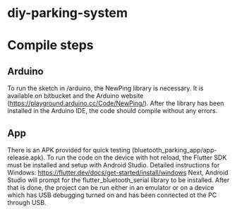 # diy-parking-system

# Compile steps
## Arduino
To run the sketch in /arduino, the NewPing library is necessary. It is available on bitbucket and the Arduino website (https://playground.arduino.cc/Code/NewPing/). After the library has been installed in the Arduino IDE, the code should compile without any errors.

## App
There is an APK provided for quick testing (bluetooth_parking_app/app-release.apk). To run the code on the device with hot reload, the Flutter SDK must be installed and setup with Android Studio. Detailed instructions for Windows: https://flutter.dev/docs/get-started/install/windows Next, Android Studio will prompt for the flutter_bluetooth_serial library to be installed. After that is done, the project can be run either in an emulator or on a device which has USB debugging turned on and has been connected ot the PC through USB.
